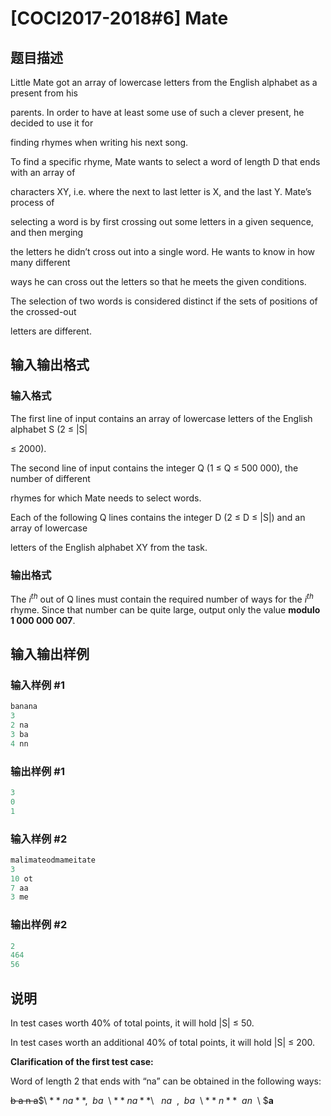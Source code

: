 # [COCI2017-2018#6] Mate

## 题目描述

Little Mate got an array of lowercase letters from the English alphabet as a present from his

parents. In order to have at least some use of such a clever present, he decided to use it for

finding rhymes when writing his next song.

To find a specific rhyme, Mate wants to select a word of length D that ends with an array of

characters XY, i.e. where the next to last letter is X, and the last Y. Mate’s process of

selecting a word is by first crossing out some letters in a given sequence, and then merging

the letters he didn’t cross out into a single word. He wants to know in how many different

ways he can cross out the letters so that he meets the given conditions.

The selection of two words is considered distinct if the sets of positions of the crossed-out

letters are different.

## 输入输出格式

### 输入格式

The first line of input contains an array of lowercase letters of the English alphabet S (2 ≤ |S|

≤ 2000).

The second line of input contains the integer Q (1 ≤ Q ≤ 500 000), the number of different

rhymes for which Mate needs to select words.

Each of the following Q lines contains the integer D (2 ≤ D ≤ |S|) and an array of lowercase

letters of the English alphabet XY from the task.

### 输出格式

The $i^{th}$ out of Q lines must contain the required number of ways for the $i^{th}$ rhyme. Since that number can be quite large, output only the value **modulo 1 000 000 007​**.

## 输入输出样例

### 输入样例 #1

```cpp
banana
3
2 na
3 ba
4 nn
```


### 输出样例 #1

```cpp
3
0
1
```


### 输入样例 #2

```cpp
malimateodmameitate
3
10 ot
7 aa
3 me
```


### 输出样例 #2

```cpp
2
464
56
```


## 说明

In test cases worth 40% of total points, it will hold |S| ≤ 50.

In test cases worth an additional 40% of total points, it will hold |S| ≤ 200.

**Clarification of the first test case:**

Word of length 2 that ends with “na” can be obtained in the following ways:

~~b a n a~~$\ $**n a**​, ~~b a~~$\ $**n a**$\ $~~​n a~~, ~~b a~~$\ $**n**​ ~~a n~~$\ $**a**

